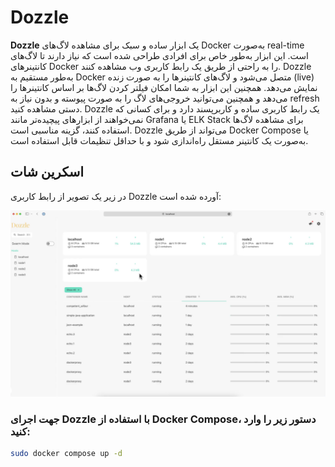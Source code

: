 # Dozzle

**Dozzle** یک ابزار ساده و سبک برای مشاهده لاگ‌های Docker به‌صورت real-time است. این ابزار به‌طور خاص برای افرادی طراحی شده است که نیاز دارند تا لاگ‌های کانتینرهای Docker را به راحتی از طریق یک رابط کاربری وب مشاهده کنند. Dozzle به‌طور مستقیم به Docker متصل می‌شود و لاگ‌های کانتینرها را به صورت زنده (live) نمایش می‌دهد. همچنین این ابزار به شما امکان فیلتر کردن لاگ‌ها بر اساس کانتینرها را می‌دهد و همچنین می‌توانید خروجی‌های لاگ را به صورت پیوسته و بدون نیاز به refresh دستی مشاهده کنید. Dozzle یک رابط کاربری ساده و کاربرپسند دارد و برای کسانی که نمی‌خواهند از ابزارهای پیچیده‌تر مانند Grafana یا ELK Stack برای مشاهده لاگ‌ها استفاده کنند، گزینه مناسبی است. Dozzle می‌تواند از طریق Docker Compose یا به‌صورت یک کانتینر مستقل راه‌اندازی شود و با حداقل تنظیمات قابل استفاده است.

## اسکرین شات

در زیر یک تصویر از رابط کاربری Dozzle آورده شده است:

![Screenshot](screenshot.png)

### جهت اجرای Dozzle با استفاده از Docker Compose، دستور زیر را وارد کنید:

```bash
sudo docker compose up -d
```




